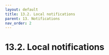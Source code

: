 ```yaml
---
layout: default
title: 13.2. Local notifications
parent: 13. Notifications
nav_order: 2
---
```


# 13.2. Local notifications
